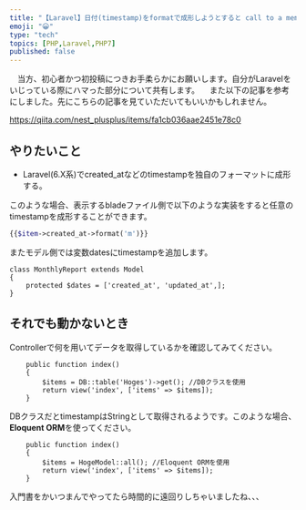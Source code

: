 ```yaml
---
title: "【Laravel】日付(timestamp)をformatで成形しようとすると call to a member fun"
emoji: "😀"
type: "tech"
topics: [PHP,Laravel,PHP7]
published: false
---
```

　当方、初心者かつ初投稿につきお手柔らかにお願いします。自分がLaravelをいじっている際にハマった部分について共有します。
　また以下の記事を参考にしました。先にこちらの記事を見ていただいてもいいかもしれません。

https://qiita.com/nest_plusplus/items/fa1cb036aae2451e78c0

## やりたいこと

-  Laravel(6.X系)でcreated_atなどのtimestampを独自のフォーマットに成形する。


このような場合、表示するbladeファイル側で以下のような実装をすると任意のtimestampを成形することができます。

```php
{{$item->created_at->format('m')}}
```

またモデル側では変数datesにtimestampを追加します。

```php:HogeModel.php
class MonthlyReport extends Model
{
    protected $dates = ['created_at', 'updated_at',];
}
```

## それでも動かないとき
Controllerで何を用いてデータを取得しているかを確認してみてください。

```php:HogeController.php
    public function index()
    {
        $items = DB::table('Hoges')->get(); //DBクラスを使用
        return view('index', ['items' => $items]);
    }
```
DBクラスだとtimestampはStringとして取得されるようです。このような場合、**Eloquent ORM**を使ってください。

```php:HogeController.php
    public function index()
    {
        $items = HogeModel::all(); //Eloquent ORMを使用
        return view('index', ['items' => $items]);
    }
```
入門書をかいつまんでやってたら時間的に遠回りしちゃいましたね、、、

